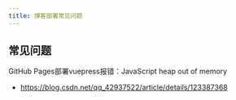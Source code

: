 ```yaml
---
title: 博客部署常见问题
---
```


## 常见问题


GitHub Pages部署vuepress报错：JavaScript heap out of memory

- https://blog.csdn.net/qq_42937522/article/details/123387368
